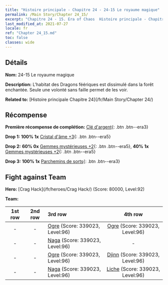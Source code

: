 ```yaml
---
title: "Histoire principale - Chapitre 24 - 24-15 Le royaume magique"
permalink: /Main Story/Chapter 24_15/
excerpt: "Chapitre 24 - 15. Era of Chaos  Histoire principale - Chapitre 24_15. 24-15 Le royaume magique"
last_modified_at: 2021-07-27
locale: fr
ref: "Chapter 24_15.md"
toc: false
classes: wide
---
```


## Détails

 **Nom:** 24-15 Le royaume magique

 **Description:** L'habitat des Dragons féériques est dissimulé dans la forêt enchantée. Seule une volonté sans faille permet de les voir.

 **Related to:** [Histoire principale Chapitre 24](/fr/Main Story/Chapter 24/)

## Récompense

 **Première récompense de complétion:** [Clé d'argent](/ItemsFR/con_693/){: .btn .btn--era3}

 **Drop 1:** **100% 1x** [Cristal d'âme +3](/ItemsFR/mat_87/){: .btn .btn--era5}

 **Drop 2:** **60% 0x** [Gemmes mystérieuses +2](/ItemsFR/mat_79/){: .btn .btn--era5}, **40% 1x** [Gemmes mystérieuses +2](/ItemsFR/mat_79/){: .btn .btn--era5}

 **Drop 3:** **100% 1x** [Parchemins de sorts](/ItemsFR/con_694/){: .btn .btn--era3}


## Fight against Team
 **Hero:** [Crag Hack](/fr/heroes/Crag Hack/) (Score: 80000, Level:92)

 **Team:**


  | 1st row | 2nd row | 3rd row | 4th row |
  |:----:|:----:|:----|:----:|
  | - | - | [Ogre](/fr/units/Ogre/) (Score: 339023, Level:96)  | [Ogre](/fr/units/Ogre/) (Score: 339023, Level:96)  |
  | - | - | [Naga](/fr/units/Naga/) (Score: 339023, Level:96)  | - |
  | - | - | [Ogre](/fr/units/Ogre/) (Score: 339023, Level:96)  | [Djinn](/fr/units/Genie/) (Score: 339023, Level:96)  |
  | - | - | [Naga](/fr/units/Naga/) (Score: 339023, Level:96)  | [Liche](/fr/units/Lich/) (Score: 339023, Level:96)  |


